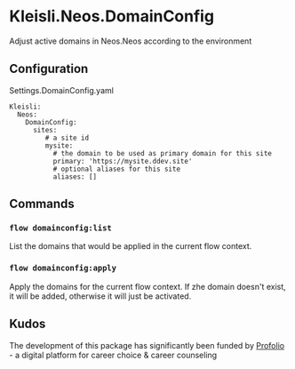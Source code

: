 # Kleisli.Neos.DomainConfig
Adjust active domains in Neos.Neos according to the environment

## Configuration
Settings.DomainConfig.yaml
```
Kleisli:
  Neos:
    DomainConfig:
      sites:
         # a site id
         mysite:
           # the domain to be used as primary domain for this site
           primary: 'https://mysite.ddev.site'
           # optional aliases for this site 
           aliases: []
```

## Commands
### `flow domainconfig:list`
List the domains that would be applied in the current flow context.

### `flow domainconfig:apply`
Apply the domains for the current flow context. If zhe domain doesn't exist, it will be added, otherwise it will just be activated.

## Kudos
The development of this package has significantly been funded by [Profolio](https://www.profolio.ch/) - a digital platform for career choice & career counseling
